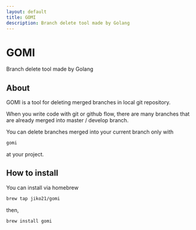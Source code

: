 ```yaml
---
layout: default
title: GOMI
description: Branch delete tool made by Golang
---
```


# GOMI
Branch delete tool made by Golang
## About
GOMI is a tool for deleting merged branches in local git repository.

When you write code with git or github flow,
there are many branches that are already merged into master / develop branch.

You can delete branches merged into your current branch only with

```bash
gomi
```

at your project.
## How to install
You can install via homebrew

```bash
brew tap jiko21/gomi
```

then,

```bash
brew install gomi
```
